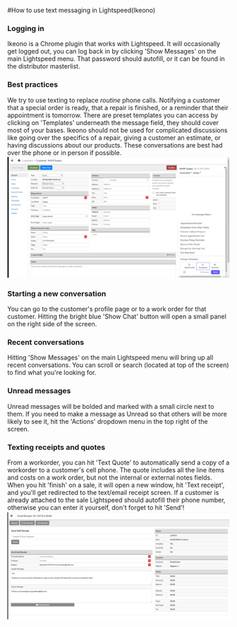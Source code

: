 #How to use text messaging in Lightspeed(Ikeono)
### Logging in
Ikeono is a Chrome plugin that works with Lightspeed. It will occasionally get logged out, you can log back in by clicking 'Show Messages' on the main Lightspeed menu. That password should autofill, or it can be found in the distributor masterlist.
### Best practices 
We try to use texting to replace *routine* phone calls. Notifying a customer that a special order is ready, that a repair is finished, or a reminder that their appointment is tomorrow. There are preset templates you can access by clicking on 'Templates' underneath the message field, they should cover most of your bases. Ikeono should not be used for complicated discussions like going over the specifics of a repair, giving a customer an estimate, or having discussions about our products. These conversations are best had over the phone or in person if possible.  
![image](images\ikeonotemplate.png)
### Starting a new conversation
You can go to the customer's profile page or to a work order for that customer. Hitting the bright blue 'Show Chat' button will open a small panel on the right side of the screen.
### Recent conversations
Hitting 'Show Messages' on the main Lightspeed menu will bring up all recent conversations. You can scroll or search (located at top of the screen) to find what you're looking for. 
### Unread messages
Unread messages will be bolded and marked with a small circle next to them. If you need to make a message as Unread so that others will be more likely to see it, hit the 'Actions' dropdown menu in the top right of the screen.
### Texting receipts and quotes
From a workorder, you can hit 'Text Quote' to automatically send a copy of a workorder to a customer's cell phone. The quote includes all the line items and costs on a work order, but not the internal or external notes fields. 
When you hit 'finish' on a sale, it will open a new window, hit 'Text receipt', and you'll get redirected to the text/email receipt screen. If a customer is already attached to the sale Lightspeed should autofill their phone number, otherwise you can enter it yourself, don't forget to hit 'Send'!
![image](images\textreceipt.png) 